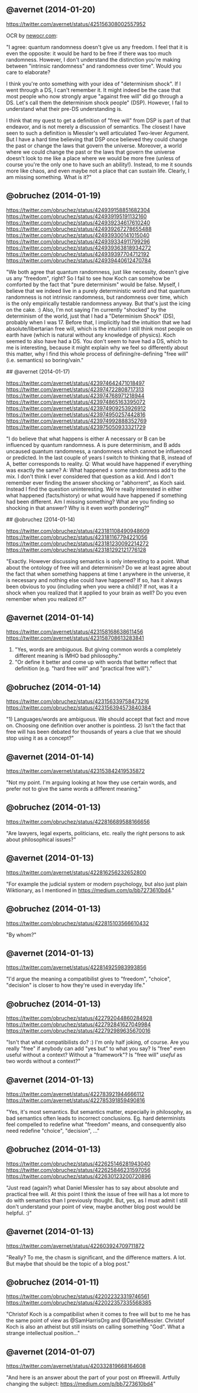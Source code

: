 ## @avernet (2014-01-20)

https://twitter.com/avernet/status/425156308002557952

OCR by [newocr.com](http://www.newocr.com/):

"I agree: quantum randomness doesn't give us any freedom. I feel that it is even the opposite: it would be hard to be free if there was too much randomness. However, I don't understand the distinction you're making between "intrinsic randomness" and randomness over time". Would you care to elaborate?

I think you're onto something with your idea of "determinism shock". If I went through a DS, I can't remember it. It might indeed be the case that most people who now strongly argue "against free will" did go through a DS. Let's call them the determinism shock people" (DSP). However, I fail to understand what their pre-DS understanding is.

I think that my quest to get a definition of "free will" from DSP is part of that endeavor, and is not merely a discussion of semantics. The closest I have seen to such a definition is Miessler's well articulated Two-lever Argument. But I have a hard time believing that DSP once believed they could change the past or change the laws that govern the universe. Moreover, a world where we could change the past or the laws that govern the universe doesn't look to me like a place where we would be more free (unless of course you're the only one to have such an ability!). Instead, to me it sounds more like chaos, and even maybe not a place that can sustain life. Clearly, I am missing something. What is it?"

## @obruchez (2014-01-19)

https://twitter.com/obruchez/status/424939158851682304<br>
https://twitter.com/obruchez/status/424939195191132160<br>
https://twitter.com/obruchez/status/424939234617610240<br>
https://twitter.com/obruchez/status/424939267278655488<br>
https://twitter.com/obruchez/status/424939300141015040<br>
https://twitter.com/obruchez/status/424939334911799296<br>
https://twitter.com/obruchez/status/424939363818934272<br>
https://twitter.com/obruchez/status/424939397704712192<br>
https://twitter.com/obruchez/status/424939440612470784<br>

"We both agree that quantum randomness, just like necessity, doesn't give us any "freedom", right? So I fail to see how Koch can somehow be comforted by the fact that "pure determinism" would be false. Myself, I believe that we indeed live in a purely deterministic world and that quantum randomness is not intrinsic randomness, but randomness over time, which is the only empirically testable randomness anyway. But that's just the icing on the cake. :) Also, I'm not saying I'm currently "shocked" by the determinism of the world, just that I had a "Determinism Shock" (DS), probably when I was 17. Before that, I implicitly had the intuition that we had absolute/libertarian free will, which is the intuition I still think most people on earth have (which is natural without any knowledge of physics). Koch seemed to also have had a DS. You don't seem to have had a DS, which to me is interesting, because it might explain why we feel so differently about this matter, why I find this whole process of defining/re-defining "free will" (i.e. semantics) so boring/vain."

## @avernet (2014-01-17)

https://twitter.com/avernet/status/423974642471018497<br>
https://twitter.com/avernet/status/423974722808717313<br>
https://twitter.com/avernet/status/423974768971218944<br>
https://twitter.com/avernet/status/423974865163395072<br>
https://twitter.com/avernet/status/423974909253926912<br>
https://twitter.com/avernet/status/423974950257442816<br>
https://twitter.com/avernet/status/423974992888352769<br>
https://twitter.com/avernet/status/423975050933321729<br>

"I do believe that what happens is either A necessary or B can be influenced by quantum randomness. A is pure determinism, and B adds uncaused quantum randomness, a randomness which cannot be influenced or predicted. In the last couple of years I switch to thinking that B, instead of A, better corresponds to reality. Q: What would have happened if everything was exactly the same? A: What happened ± some randomness add to the mix. I don't think I ever considered that question as a kid. And I don't remember ever finding the answer shocking or "abhorrent", as Koch said. Instead I find the question uninteresting. We're really interested in either what happened (facts/history) or what would have happened if something had been different. Am I missing something? What are you finding so shocking in that answer? Why is it even worth pondering?"

## @obruchez (2014-01-14)

https://twitter.com/obruchez/status/423181108490948609<br>
https://twitter.com/obruchez/status/423181167794221056<br>
https://twitter.com/obruchez/status/423181230092214272<br>
https://twitter.com/obruchez/status/423181292121776128<br>

"Exactly. However discussing semantics is only interesting to a point. What about the ontology of free will and determinism? Do we at least agree about the fact that when something happens at time t anywhere in the universe, it is necessary and nothing else could have happened? If so, has it always been obvious to you (including when you were a child)? If not, was it a shock when you realized that it applied to your brain as well? Do you even remember when you realized it?"

## @avernet (2014-01-14)

https://twitter.com/avernet/status/423158168638611456<br>
https://twitter.com/avernet/status/423158708613283841<br>

1) "Yes, words are ambiguous. But giving common words a completely different meaning is IMHO bad philosophy."<br>
2) "Or define it better and come up with words that better reflect that definition (e.g. "hard free will" and "practical free will")."

## @obruchez (2014-01-14)

https://twitter.com/obruchez/status/423156339758473216<br>
https://twitter.com/obruchez/status/423156394573840384<br>

"1) Languages/words are ambiguous. We should accept that fact and move on. Choosing one definition over another is pointless. 2) Isn't the fact that free will has been debated for thousands of years a clue that we should stop using it as a concept?"

## @avernet (2014-01-14)

https://twitter.com/avernet/status/423153842419535872<br>

"Not my point. I'm arguing looking at how they use certain words, and prefer not to give the same words a different meaning."

## @obruchez (2014-01-13)

https://twitter.com/obruchez/status/422816689588166656<br>

"Are lawyers, legal experts, politicians, etc. really the right persons to ask about philosophical issues?"

## @avernet (2014-01-13)

https://twitter.com/avernet/status/422816256232652800<br>

"For example the judicial system or modern psychology, but also just plain Wiktionary, as I mentioned in https://medium.com/p/bb7273610bd4."

## @obruchez (2014-01-13)

https://twitter.com/obruchez/status/422815103566610432<br>

"By whom?"

## @avernet (2014-01-13)

https://twitter.com/avernet/status/422814925983993856<br>

"I'd argue the meaning a compatibilist gives to "freedom", "choice", "decision" is closer to how they're used in everyday life."

## @obruchez (2014-01-13)

https://twitter.com/obruchez/status/422792044860284928<br>
https://twitter.com/obruchez/status/422792841627049984<br>
https://twitter.com/obruchez/status/422792989635670016<br>

"Isn't that what compatibilists do? :) I'm only half joking, of course. Are you really "free" if anybody can add "yes but" to what you say? Is "free" even useful without a context? Without a "framework"? Is "free will" *useful* as two words without a context?"

## @avernet (2014-01-13)

https://twitter.com/avernet/status/422783921944666112<br>
https://twitter.com/avernet/status/422785391859490816<br>

"Yes, it's most semantics. But semantics matter, especially in philosophy, as bad semantics often leads to incorrect conclusions. Eg. hard determinists feel compelled to redefine what "freedom" means, and consequently also need redefine "choice", "decision", …"

## @obruchez (2014-01-13)

https://twitter.com/obruchez/status/422625146281943040<br>
https://twitter.com/obruchez/status/422625846231597056<br>
https://twitter.com/obruchez/status/422630123200720896<br>

"Just read (again?) what Daniel Miessler has to say about absolute and practical free will. At this point I think the issue of free will has a lot more to do with semantics than I previously thought. But, yes, as I must admit I still don't understand your point of view, maybe another blog post would be helpful. :)"

## @avernet (2014-01-13)

https://twitter.com/avernet/status/422603924709711872

"Really? To me, the chasm is significant, and the difference matters. A lot. But maybe that should be the topic of a blog post."

## @obruchez (2014-01-11)

https://twitter.com/obruchez/status/422022323319746561
https://twitter.com/obruchez/status/422022357335568385

"Christof Koch is a compatibilist when it comes to free will but to me he has the same point of view as @SamHarrisOrg and @DanielMiessler. Christof Koch is also an atheist but still insists on calling something "God". What a strange intellectual position..."

## @avernet (2014-01-07)

https://twitter.com/avernet/status/420332819668164608

"And here is an answer about the part of your post on #freewill. Artfully changing the subject: https://medium.com/p/bb7273610bd4"


